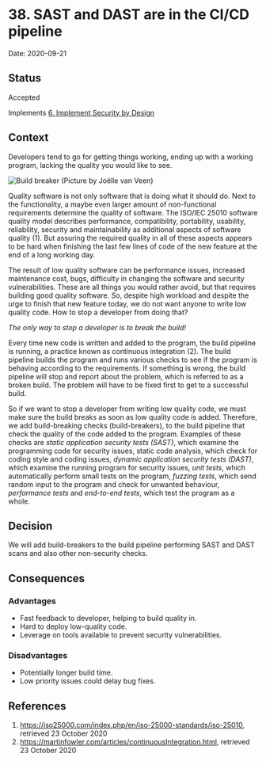 # 38. SAST and DAST are in the CI/CD pipeline

Date: 2020-09-21

## Status

Accepted

Implements [6. Implement Security by Design](0006-implement-security-by-design.md)

## Context

Developers tend to go for getting things working, ending up with a working program, lacking the quality you would like to see.

![Build breaker](buildbreaker.jpg "Agent stopping construction worker from adding wrong quality component to the project")
(Picture by Joëlle van Veen)

Quality software is not only software that is doing what it should do. Next to the functionality, a maybe even larger amount of non-functional requirements determine the quality of software. The ISO/IEC 25010 software quality model describes performance, compatibility, portability, usability, reliability, security and maintainability as additional aspects of software quality (1). But assuring the required quality in all of these aspects appears to be hard when finishing the last few lines of code of the new feature at the end of a long working day.

The result of low quality software can be performance issues, increased maintenance cost, bugs, difficulty in changing the software and security vulnerabilities. These are all things you would rather avoid, but that requires building good quality software. So, despite high workload and despite the urge to finish that new feature today, we do not want anyone to write low quality code. How to stop a developer from doing that?

_The only way to stop a developer is to break the build!_

Every time new code is written and added to the program, the build pipeline is running, a practice known as continuous integration (2). The build pipeline builds the program and runs various checks to see if the program is behaving according to the requirements. If something is wrong, the build pipeline will stop and report about the problem, which is referred to as a broken build. The problem will have to be fixed first to get to a successful build.

So if we want to stop a developer from writing low quality code, we must make sure the build breaks as soon as low quality code is added. Therefore, we add build-breaking checks (build-breakers), to the build pipeline that check the quality of the code added to the program. Examples of these checks are _static application security tests (SAST)_, which examine the programming code for security issues, static code analysis, which check for coding style and coding issues, _dynamic application security tests (DAST)_, which examine the running program for security issues, _unit tests_, which automatically perform small tests on the program, _fuzzing tests_, which send random input to the program and check for unwanted behaviour, _performance tests_ and _end-to-end tests_, which test the program as a whole.

## Decision

We will add build-breakers to the build pipeline performing SAST and DAST scans and also other non-security checks.

## Consequences

### Advantages

* Fast feedback to developer, helping to build quality in.
* Hard to deploy low-quality code.
* Leverage on tools available to prevent security vulnerabilities.

### Disadvantages

* Potentially longer build time.
* Low priority issues could delay bug fixes.

## References

1. https://iso25000.com/index.php/en/iso-25000-standards/iso-25010, retrieved 23 October 2020
2. https://martinfowler.com/articles/continuousIntegration.html, retrieved 23 October 2020

